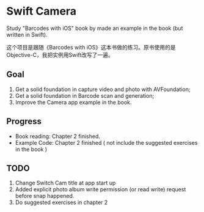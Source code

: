 Swift Camera
============

Study "Barcodes with iOS" book by made an example in the book (but written in Swift).

这个项目是跟随《Barcodes with iOS》这本书做的练习。原书使用的是Objective-C，我把实例用Swift改写了一遍。

Goal
----

1. Get a solid foundation in capture video and photo with AVFoundation;
2. Get a solid foundation in Barcode scan and generation;
3. Improve the Camera app example in the book.

Progress
--------

- Book reading: Chapter 2 finished.
- Example Code: Chapter 2 finished ( not include the suggested exercises in the book )

TODO
----

1. Change Switch Cam title at app start up
2. Added explicit photo album write permission (or read write) request before snap happened.
3. Do suggested exercises in chapter 2
